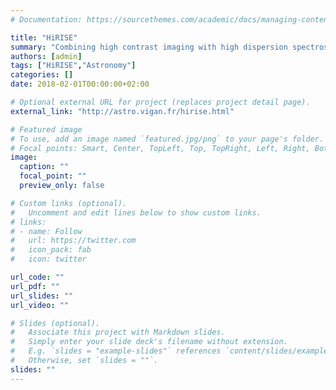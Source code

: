 ```yaml
---
# Documentation: https://sourcethemes.com/academic/docs/managing-content/

title: "HiRISE"
summary: "Combining high contrast imaging with high dispersion spectroscopy"
authors: [admin]
tags: ["HiRISE","Astronomy"]
categories: []
date: 2018-02-01T00:00:00+02:00

# Optional external URL for project (replaces project detail page).
external_link: "http://astro.vigan.fr/hirise.html"

# Featured image
# To use, add an image named `featured.jpg/png` to your page's folder.
# Focal points: Smart, Center, TopLeft, Top, TopRight, Left, Right, BottomLeft, Bottom, BottomRight.
image:
  caption: ""
  focal_point: ""
  preview_only: false

# Custom links (optional).
#   Uncomment and edit lines below to show custom links.
# links:
# - name: Follow
#   url: https://twitter.com
#   icon_pack: fab
#   icon: twitter

url_code: ""
url_pdf: ""
url_slides: ""
url_video: ""

# Slides (optional).
#   Associate this project with Markdown slides.
#   Simply enter your slide deck's filename without extension.
#   E.g. `slides = "example-slides"` references `content/slides/example-slides.md`.
#   Otherwise, set `slides = ""`.
slides: ""
---
```

